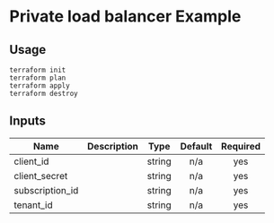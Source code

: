# Private load balancer Example
## Usage
```
terraform init
terraform plan
terraform apply
terraform destroy
```

<!-- BEGINNING OF PRE-COMMIT-TERRAFORM DOCS HOOK -->
## Inputs

| Name | Description | Type | Default | Required |
|------|-------------|:----:|:-----:|:-----:|
| client\_id |  | string | n/a | yes |
| client\_secret |  | string | n/a | yes |
| subscription\_id |  | string | n/a | yes |
| tenant\_id |  | string | n/a | yes |

<!-- END OF PRE-COMMIT-TERRAFORM DOCS HOOK -->
